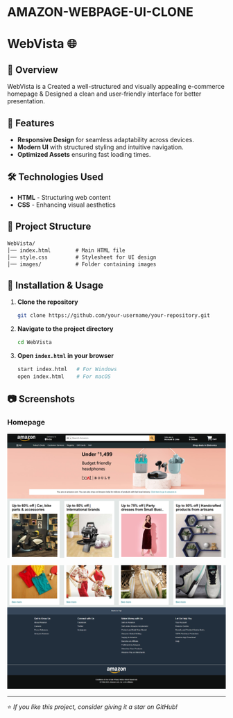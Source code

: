 # AMAZON-WEBPAGE-UI-CLONE
# **WebVista** 🌐

## 📌 Overview
WebVista is a Created a well-structured and visually appealing e-commerce homepage & Designed a clean and user-friendly interface for better presentation.

## 🚀 Features
- **Responsive Design** for seamless adaptability across devices.
- **Modern UI** with structured styling and intuitive navigation.
- **Optimized Assets** ensuring fast loading times.

## 🛠️ Technologies Used
- **HTML** - Structuring web content
- **CSS** - Enhancing visual aesthetics

## 📂 Project Structure
```
WebVista/
│── index.html        # Main HTML file
│── style.css         # Stylesheet for UI design
│── images/           # Folder containing images
```

## 🔧 Installation & Usage
1. **Clone the repository**  
   ```bash
   git clone https://github.com/your-username/your-repository.git
   ```
2. **Navigate to the project directory**  
   ```bash
   cd WebVista
   ```
3. **Open `index.html` in your browser**  
   ```bash
   start index.html   # For Windows
   open index.html    # For macOS
   ```

## 📷 Screenshots
### Homepage
![Screenshot 1](images/Screenshot%201.png)

![Screenshot 2](images/Screenshot%202.png)


---
⭐ *If you like this project, consider giving it a star on GitHub!*  
